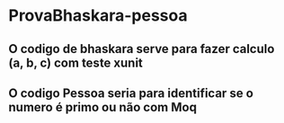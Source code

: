 # ProvaBhaskara-pessoa
## O codigo de bhaskara serve para fazer calculo (a, b, c) com teste xunit
## O codigo Pessoa seria para identificar se o numero é primo ou não com Moq
